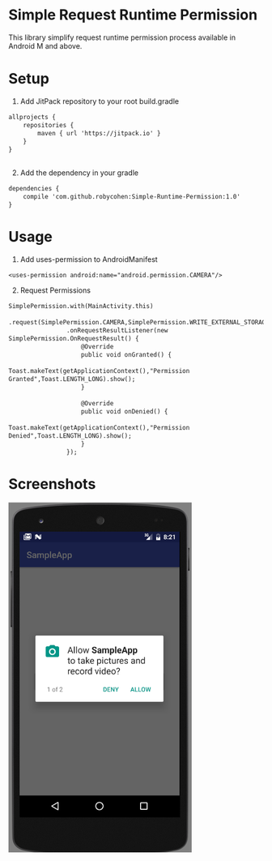# Simple Request Runtime Permission
This library simplify request runtime permission process available in Android M and above.

# Setup
1. Add JitPack repository to your root build.gradle
```
allprojects {
	repositories {
		maven { url 'https://jitpack.io' }
	}
}
  
```
2. Add the dependency in your gradle
```
dependencies {
	compile 'com.github.robycohen:Simple-Runtime-Permission:1.0'
}
```

# Usage
1. Add uses-permission to AndroidManifest
```
<uses-permission android:name="android.permission.CAMERA"/>
```
2. Request Permissions
```
SimplePermission.with(MainActivity.this)
                .request(SimplePermission.CAMERA,SimplePermission.WRITE_EXTERNAL_STORAGE)
                .onRequestResultListener(new SimplePermission.OnRequestResult() {
                    @Override
                    public void onGranted() {
                        Toast.makeText(getApplicationContext(),"Permission Granted",Toast.LENGTH_LONG).show();
                    }

                    @Override
                    public void onDenied() {
                        Toast.makeText(getApplicationContext(),"Permission Denied",Toast.LENGTH_LONG).show();
                    }
                });
```

# Screenshots
![alt text](https://github.com/robycohen/Simple-Runtime-Permission/blob/master/preview.png)




